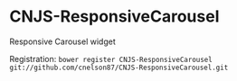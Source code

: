 # CNJS-ResponsiveCarousel

Responsive Carousel widget

Registration: `bower register CNJS-ResponsiveCarousel git://github.com/cnelson87/CNJS-ResponsiveCarousel.git`
